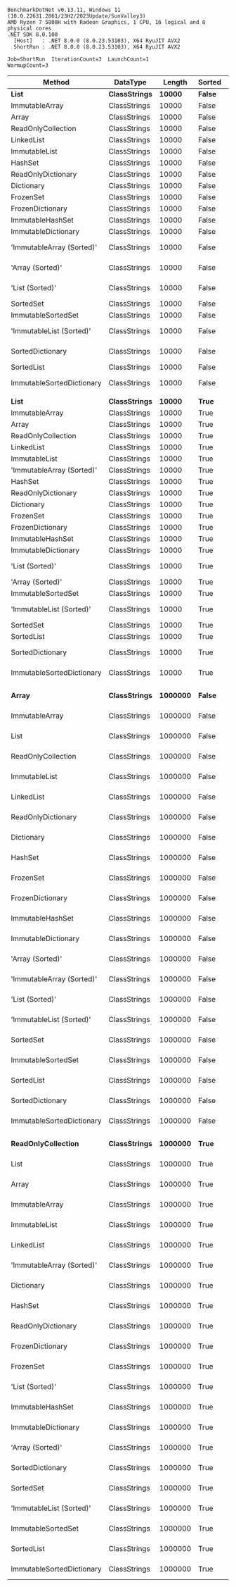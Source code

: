 ```

BenchmarkDotNet v0.13.11, Windows 11 (10.0.22631.2861/23H2/2023Update/SunValley3)
AMD Ryzen 7 5800H with Radeon Graphics, 1 CPU, 16 logical and 8 physical cores
.NET SDK 8.0.100
  [Host]   : .NET 8.0.0 (8.0.23.53103), X64 RyuJIT AVX2
  ShortRun : .NET 8.0.0 (8.0.23.53103), X64 RyuJIT AVX2

Job=ShortRun  IterationCount=3  LaunchCount=1  
WarmupCount=3  

```
| Method                    | DataType     | Length  | Sorted   | Mean             | Error           | StdDev         | Allocated    |
|-------------------------- |------------- |-------- |--------- |-----------------:|----------------:|---------------:|-------------:|
| **List**                      | **ClassStrings** | **10000**   | **False**    |         **3.129 μs** |       **0.9526 μs** |      **0.0522 μs** |     **78.18 KB** |
| ImmutableArray            | ClassStrings | 10000   | False    |         3.346 μs |       3.6727 μs |      0.2013 μs |     78.15 KB |
| Array                     | ClassStrings | 10000   | False    |         3.454 μs |       4.7862 μs |      0.2623 μs |     78.15 KB |
| ReadOnlyCollection        | ClassStrings | 10000   | False    |         3.660 μs |       9.2893 μs |      0.5092 μs |     78.17 KB |
| LinkedList                | ClassStrings | 10000   | False    |       133.071 μs |      34.4856 μs |      1.8903 μs |    468.82 KB |
| ImmutableList             | ClassStrings | 10000   | False    |       170.977 μs |       7.0154 μs |      0.3845 μs |     468.8 KB |
| HashSet                   | ClassStrings | 10000   | False    |       498.867 μs |      46.6805 μs |      2.5587 μs |    197.49 KB |
| ReadOnlyDictionary        | ClassStrings | 10000   | False    |       519.752 μs |     318.0008 μs |     17.4307 μs |    276.45 KB |
| Dictionary                | ClassStrings | 10000   | False    |       521.498 μs |     325.0701 μs |     17.8182 μs |    276.41 KB |
| FrozenSet                 | ClassStrings | 10000   | False    |     1,155.110 μs |     227.4981 μs |     12.4699 μs |    748.11 KB |
| FrozenDictionary          | ClassStrings | 10000   | False    |     1,242.227 μs |     277.1897 μs |     15.1937 μs |    914.99 KB |
| ImmutableHashSet          | ClassStrings | 10000   | False    |     2,784.962 μs |     278.6110 μs |     15.2716 μs |    546.96 KB |
| ImmutableDictionary       | ClassStrings | 10000   | False    |     3,038.927 μs |     878.1792 μs |     48.1360 μs |    625.19 KB |
| &#39;ImmutableArray (Sorted)&#39; | ClassStrings | 10000   | False    |     5,723.010 μs |   2,715.1622 μs |    148.8272 μs |     156.3 KB |
| &#39;Array (Sorted)&#39;          | ClassStrings | 10000   | False    |     5,754.522 μs |   1,018.9461 μs |     55.8519 μs |     78.15 KB |
| &#39;List (Sorted)&#39;           | ClassStrings | 10000   | False    |     5,844.496 μs |   1,461.4863 μs |     80.1090 μs |     78.18 KB |
| SortedSet                 | ClassStrings | 10000   | False    |     6,252.427 μs |     341.5633 μs |     18.7222 μs |    546.95 KB |
| ImmutableSortedSet        | ClassStrings | 10000   | False    |     6,342.280 μs |     223.8494 μs |     12.2699 μs |    546.99 KB |
| &#39;ImmutableList (Sorted)&#39;  | ClassStrings | 10000   | False    |     6,387.129 μs |      41.8035 μs |      2.2914 μs |   1015.75 KB |
| SortedDictionary          | ClassStrings | 10000   | False    |     6,724.190 μs |   1,103.1226 μs |     60.4659 μs |    823.45 KB |
| SortedList                | ClassStrings | 10000   | False    |     6,857.941 μs |     158.5896 μs |      8.6928 μs |    364.46 KB |
| ImmutableSortedDictionary | ClassStrings | 10000   | False    |    11,775.346 μs |     240.3825 μs |     13.1762 μs |   1172.61 KB |
|                           |              |         |          |                  |                 |                |              |
| **List**                      | **ClassStrings** | **10000**   | **True**     |         **2.976 μs** |       **2.3014 μs** |      **0.1261 μs** |     **78.18 KB** |
| ImmutableArray            | ClassStrings | 10000   | True     |         3.579 μs |       3.0988 μs |      0.1699 μs |     78.15 KB |
| Array                     | ClassStrings | 10000   | True     |         3.588 μs |       5.7965 μs |      0.3177 μs |     78.15 KB |
| ReadOnlyCollection        | ClassStrings | 10000   | True     |         3.778 μs |       6.2726 μs |      0.3438 μs |     78.17 KB |
| LinkedList                | ClassStrings | 10000   | True     |       136.625 μs |      21.0321 μs |      1.1528 μs |    468.82 KB |
| ImmutableList             | ClassStrings | 10000   | True     |       171.575 μs |      26.1532 μs |      1.4335 μs |     468.8 KB |
| &#39;ImmutableArray (Sorted)&#39; | ClassStrings | 10000   | True     |       526.995 μs |      20.3872 μs |      1.1175 μs |     78.15 KB |
| HashSet                   | ClassStrings | 10000   | True     |       549.739 μs |      65.7398 μs |      3.6034 μs |    197.49 KB |
| ReadOnlyDictionary        | ClassStrings | 10000   | True     |       579.102 μs |     181.7754 μs |      9.9637 μs |    276.45 KB |
| Dictionary                | ClassStrings | 10000   | True     |       588.393 μs |      61.7739 μs |      3.3860 μs |    276.41 KB |
| FrozenSet                 | ClassStrings | 10000   | True     |     1,398.326 μs |     502.6242 μs |     27.5505 μs |    748.11 KB |
| FrozenDictionary          | ClassStrings | 10000   | True     |     1,458.341 μs |     245.6969 μs |     13.4675 μs |    914.99 KB |
| ImmutableHashSet          | ClassStrings | 10000   | True     |     2,983.712 μs |     793.2004 μs |     43.4780 μs |    546.96 KB |
| ImmutableDictionary       | ClassStrings | 10000   | True     |     3,206.907 μs |     140.5311 μs |      7.7030 μs |    625.19 KB |
| &#39;List (Sorted)&#39;           | ClassStrings | 10000   | True     |     3,806.999 μs |   1,070.7553 μs |     58.6917 μs |     78.18 KB |
| &#39;Array (Sorted)&#39;          | ClassStrings | 10000   | True     |     3,855.092 μs |     640.8630 μs |     35.1279 μs |     78.15 KB |
| ImmutableSortedSet        | ClassStrings | 10000   | True     |     4,526.199 μs |     320.3398 μs |     17.5589 μs |    546.99 KB |
| &#39;ImmutableList (Sorted)&#39;  | ClassStrings | 10000   | True     |     4,585.707 μs |     391.7327 μs |     21.4722 μs |   1015.75 KB |
| SortedSet                 | ClassStrings | 10000   | True     |     4,656.899 μs |     726.3539 μs |     39.8139 μs |    546.95 KB |
| SortedList                | ClassStrings | 10000   | True     |     4,975.379 μs |     915.3141 μs |     50.1715 μs |    364.46 KB |
| SortedDictionary          | ClassStrings | 10000   | True     |     7,861.160 μs |   1,149.5581 μs |     63.0112 μs |    823.45 KB |
| ImmutableSortedDictionary | ClassStrings | 10000   | True     |    14,449.871 μs |   2,656.5008 μs |    145.6118 μs |   1172.61 KB |
|                           |              |         |          |                  |                 |                |              |
| **Array**                     | **ClassStrings** | **1000000** | **False**    |     **3,268.163 μs** |      **50.6116 μs** |      **2.7742 μs** |   **7812.54 KB** |
| ImmutableArray            | ClassStrings | 1000000 | False    |     3,272.491 μs |     371.9994 μs |     20.3905 μs |   7812.54 KB |
| List                      | ClassStrings | 1000000 | False    |     3,284.328 μs |     222.5354 μs |     12.1979 μs |   7812.57 KB |
| ReadOnlyCollection        | ClassStrings | 1000000 | False    |     3,311.382 μs |     303.4500 μs |     16.6331 μs |   7812.57 KB |
| ImmutableList             | ClassStrings | 1000000 | False    |    57,231.215 μs |   4,786.9266 μs |    262.3876 μs |  46875.13 KB |
| LinkedList                | ClassStrings | 1000000 | False    |    78,025.738 μs |  98,731.7196 μs |  5,411.8187 μs |  46875.23 KB |
| ReadOnlyDictionary        | ClassStrings | 1000000 | False    |   110,552.000 μs |  59,064.8845 μs |  3,237.5456 μs |  31792.41 KB |
| Dictionary                | ClassStrings | 1000000 | False    |   111,899.153 μs | 100,094.0351 μs |  5,486.4918 μs |  31792.43 KB |
| HashSet                   | ClassStrings | 1000000 | False    |   114,099.520 μs |  76,684.3443 μs |  4,203.3277 μs |  22708.95 KB |
| FrozenSet                 | ClassStrings | 1000000 | False    |   245,707.167 μs | 137,446.4043 μs |  7,533.9012 μs |  83011.25 KB |
| FrozenDictionary          | ClassStrings | 1000000 | False    |   262,421.450 μs |  87,484.4333 μs |  4,795.3170 μs | 100884.14 KB |
| ImmutableHashSet          | ClassStrings | 1000000 | False    | 1,115,422.667 μs | 522,282.1902 μs | 28,628.0492 μs |  54693.13 KB |
| ImmutableDictionary       | ClassStrings | 1000000 | False    | 1,135,339.300 μs | 171,690.5346 μs |  9,410.9375 μs |  62506.59 KB |
| &#39;Array (Sorted)&#39;          | ClassStrings | 1000000 | False    | 1,563,808.800 μs | 180,543.6837 μs |  9,896.2085 μs |   7812.91 KB |
| &#39;ImmutableArray (Sorted)&#39; | ClassStrings | 1000000 | False    | 1,567,698.933 μs | 184,090.4926 μs | 10,090.6211 μs |  15625.44 KB |
| &#39;List (Sorted)&#39;           | ClassStrings | 1000000 | False    | 1,597,649.833 μs | 422,622.8036 μs | 23,165.3819 μs |   7812.95 KB |
| &#39;ImmutableList (Sorted)&#39;  | ClassStrings | 1000000 | False    | 1,667,373.167 μs | 220,880.9180 μs | 12,107.2284 μs | 101563.01 KB |
| SortedSet                 | ClassStrings | 1000000 | False    | 1,777,829.900 μs | 698,416.0668 μs | 38,282.5413 μs |  54687.96 KB |
| ImmutableSortedSet        | ClassStrings | 1000000 | False    | 1,804,288.267 μs | 218,828.5200 μs | 11,994.7296 μs |     54688 KB |
| SortedList                | ClassStrings | 1000000 | False    | 1,886,570.833 μs | 179,310.0254 μs |  9,828.5875 μs |  40581.96 KB |
| SortedDictionary          | ClassStrings | 1000000 | False    | 2,417,957.433 μs | 367,463.0082 μs | 20,141.8874 μs |  86480.41 KB |
| ImmutableSortedDictionary | ClassStrings | 1000000 | False    | 3,697,727.067 μs | 487,878.1595 μs | 26,742.2482 μs | 117188.41 KB |
|                           |              |         |          |                  |                 |                |              |
| **ReadOnlyCollection**        | **ClassStrings** | **1000000** | **True**     |     **5,455.066 μs** |     **945.6646 μs** |     **51.8351 μs** |   **7812.57 KB** |
| List                      | ClassStrings | 1000000 | True     |     5,461.394 μs |     943.1650 μs |     51.6981 μs |   7812.57 KB |
| Array                     | ClassStrings | 1000000 | True     |     5,476.214 μs |     990.8790 μs |     54.3134 μs |   7812.54 KB |
| ImmutableArray            | ClassStrings | 1000000 | True     |     5,477.453 μs |     267.4659 μs |     14.6607 μs |   7812.54 KB |
| ImmutableList             | ClassStrings | 1000000 | True     |    63,083.425 μs |   3,442.8508 μs |    188.7143 μs |  46875.14 KB |
| LinkedList                | ClassStrings | 1000000 | True     |    93,205.919 μs | 105,145.2947 μs |  5,763.3684 μs |  46875.22 KB |
| &#39;ImmutableArray (Sorted)&#39; | ClassStrings | 1000000 | True     |   164,471.025 μs |  27,871.6321 μs |  1,527.7382 μs |   7812.62 KB |
| Dictionary                | ClassStrings | 1000000 | True     |   187,881.022 μs |  38,205.0568 μs |  2,094.1481 μs |  31792.48 KB |
| HashSet                   | ClassStrings | 1000000 | True     |   189,317.022 μs |  10,127.7366 μs |    555.1354 μs |     22709 KB |
| ReadOnlyDictionary        | ClassStrings | 1000000 | True     |   189,598.811 μs |  46,875.0600 μs |  2,569.3802 μs |  31792.52 KB |
| FrozenDictionary          | ClassStrings | 1000000 | True     |   442,312.200 μs |  82,655.7149 μs |  4,530.6386 μs | 100884.17 KB |
| FrozenSet                 | ClassStrings | 1000000 | True     |   450,568.600 μs | 136,342.5984 μs |  7,473.3979 μs |  83011.61 KB |
| &#39;List (Sorted)&#39;           | ClassStrings | 1000000 | True     | 1,293,602.933 μs | 291,111.8721 μs | 15,956.8240 μs |   7812.95 KB |
| ImmutableHashSet          | ClassStrings | 1000000 | True     | 1,305,933.000 μs | 355,561.8727 μs | 19,489.5460 μs |  54693.31 KB |
| ImmutableDictionary       | ClassStrings | 1000000 | True     | 1,315,924.700 μs | 402,773.0399 μs | 22,077.3494 μs |  62508.29 KB |
| &#39;Array (Sorted)&#39;          | ClassStrings | 1000000 | True     | 1,316,068.900 μs | 115,290.2935 μs |  6,319.4500 μs |   7812.91 KB |
| SortedDictionary          | ClassStrings | 1000000 | True     | 1,491,527.233 μs | 157,688.1287 μs |  8,643.4184 μs |  86480.13 KB |
| SortedSet                 | ClassStrings | 1000000 | True     | 1,516,966.767 μs | 280,063.1318 μs | 15,351.2053 μs |  54687.96 KB |
| &#39;ImmutableList (Sorted)&#39;  | ClassStrings | 1000000 | True     | 1,518,881.367 μs | 198,074.4324 μs | 10,857.1280 μs | 101563.01 KB |
| ImmutableSortedSet        | ClassStrings | 1000000 | True     | 1,534,986.133 μs | 137,762.1386 μs |  7,551.2077 μs |     54688 KB |
| SortedList                | ClassStrings | 1000000 | True     | 1,709,906.733 μs |  81,063.5399 μs |  4,443.3662 μs |  40581.96 KB |
| ImmutableSortedDictionary | ClassStrings | 1000000 | True     | 2,466,352.000 μs | 201,176.8378 μs | 11,027.1813 μs | 117188.41 KB |
